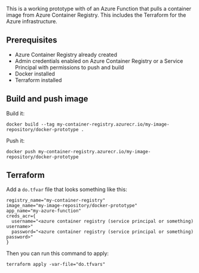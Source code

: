 This is a working prototype with of an Azure Function that pulls a container image from Azure Container Registry. This includes the Terraform for the Azure infrastructure.

## Prerequisites

- Azure Container Registry already created
- Admin credentials enabled on Azure Container Registry or a Service Principal with permissions to push and build
- Docker installed
- Terraform installed

## Build and push image

Build it:
```
docker build --tag my-container-registry.azurecr.io/my-image-repository/docker-prototype .
```

Push it:
```
docker push my-container-registry.azurecr.io/my-image-repository/docker-prototype
```


## Terraform

Add a `do.tfvar` file that looks something like this:

```hcl
registry_name="my-container-registry"
image_name="my-image-repository/docker-prototype"
app_name="my-azure-function"
creds_acr={
  username="<azure container registry (service principal or something) username>"
  password="<azure container registry (service principal or something) password>"
}
```

Then you can run this command to apply:

```
terraform apply -var-file="do.tfvars"
```

